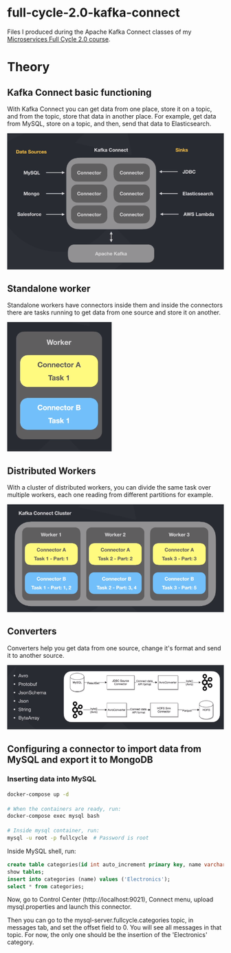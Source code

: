 # full-cycle-2.0-kafka-connect

Files I produced during the Apache Kafka Connect classes of my [Microservices Full Cycle 2.0 course](https://drive.google.com/file/d/1MdN-qK_8Pfg6YI3TSfSa5_2-FHmqGxEP/view?usp=sharing).

# Theory

## Kafka Connect basic functioning

With Kafka Connect you can get data from one place, store it on a topic, and from the topic, store that data in another place. For example, get data from MySQL, store on a topic, and then, send that data to Elasticsearch.

![Data Sources, Connectors, Sinks and Kafka](./images/kafka-connect-functioning.png)

## Standalone worker

Standalone workers have connectors inside them and inside the connectors there are tasks running to get data from one source and store it on another.

![](./images/kafka-connect-standalone-worker.png)

## Distributed Workers

With a cluster of distributed workers, you can divide the same task over multiple workers, each one reading from different partitions for example.

![](./images/kafka-connect-distributed-workers.png)

## Converters

Converters help you get data from one source, change it's format and send it to another source.

![MySQL -> ResultSet -> JDBC Connector -> API format -> AvroConverter -> byte array -> Kafka -> byte array -> AvroConverter -> API format -> HDFS Sink Connector -> HDFS](./images/kafka-connect-converters.png)

## Configuring a connector to import data from MySQL and export it to MongoDB

### Inserting data into MySQL

```sh
docker-compose up -d

# When the containers are ready, run:
docker-compose exec mysql bash

# Inside mysql container, run:
mysql -u root -p fullcycle  # Password is root
```

Inside MySQL shell, run:

```sql
create table categories(id int auto_increment primary key, name varchar(255));
show tables;
insert into categories (name) values ('Electronics');
select * from categories;
```

Now, go to Control Center (http://localhost:9021), Connect menu, upload mysql.properties and launch this connector.

Then you can go to the mysql-server.fullcycle.categories topic, in messages tab, and set the offset field to 0. You will see all messages in that topic. For now, the only one should be the insertion of the 'Electronics' category.

